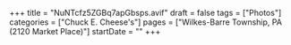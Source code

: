 +++
title = "NuNTcfz5ZGBq7apGbsps.avif"
draft = false
tags = ["Photos"]
categories = ["Chuck E. Cheese's"]
pages = ["Wilkes-Barre Township, PA (2120 Market Place)"]
startDate = ""
+++
